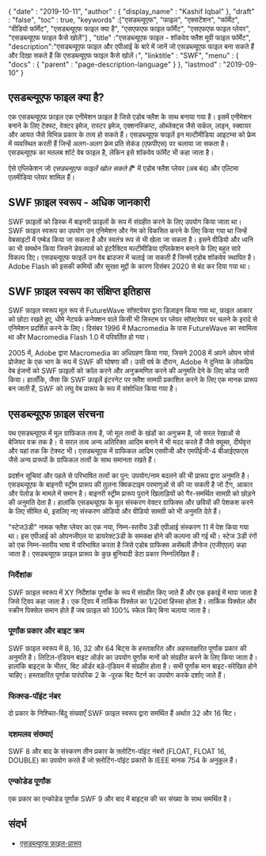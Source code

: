 {
  "date" : "2019-10-11",
  "author" : {
    "display_name" : "Kashif Iqbal"
},
  "draft" : "false",
  "toc" : true,
  "keywords" :["एसडब्ल्यूएफ", "फाइल", "एक्सटेंशन", "फॉर्मेट", "वीडियो फॉर्मेट", "एसडब्ल्यूएफ फाइल क्या है", "एसएफएफ फाइल फॉर्मेट", "एसएफएफ फाइल प्लेयर", "एसडब्ल्यूएफ फाइल कैसे खोलें"] ,
  "title" :"एसडब्ल्यूएफ फाइल - शॉकवेव फ्लैश मूवी फाइल फॉर्मेट",
  "description":"एसडब्ल्यूएफ फाइल और एपीआई के बारे में जानें जो एसडब्ल्यूएफ फाइल बना सकते हैं और दिखा सकते हैं कि एसडब्ल्यूएफ फाइल कैसे खोलें।",
  "linktitle" : "SWF",
  "menu" : {
    "docs" : {
      "parent" : "page-description-language"
}
},
  "lastmod" : "2019-09-10"
}

## एसडब्ल्यूएफ फाइल क्या है?

एक एसडब्ल्यूएफ फ़ाइल एक एनीमेशन फ़ाइल है जिसे एडोब फ्लैश के साथ बनाया गया है। इसमें एनीमेशन बनाने के लिए टेक्स्ट, वेक्टर इमेज, रास्टर इमेज, एक्शनस्क्रिप्ट, ऑब्जेक्ट्स जैसे सर्कल, लाइन, स्क्वायर और आयत जैसे विभिन्न प्रकार के तत्व हो सकते हैं। एसडब्ल्यूएफ फाइलें इन मल्टीमीडिया आइटम्स को फ्रेम में व्यवस्थित करती हैं जिन्हें अलग-अलग फ्रेम प्रति सेकंड (एफपीएस) पर चलाया जा सकता है। एसडब्ल्यूएफ का मतलब शॉर्ट वेब फाइल है, लेकिन इसे शॉकवेव फॉर्मेट भी कहा जाता है।

ऐसे एप्लिकेशन जो *एसडब्ल्यूएफ फाइलें खोल सकते हैं** में एडोब फ्लैश प्लेयर (अब बंद) और एल्टिमा एलमीडिया प्लेयर शामिल हैं।

## SWF फ़ाइल स्वरूप - अधिक जानकारी

SWF फ़ाइलों को डिस्क में बाइनरी फ़ाइलों के रूप में संग्रहीत करने के लिए उपयोग किया जाता था। SWF फ़ाइल स्वरूप का उपयोग उन एनिमेशन और गेम को विकसित करने के लिए किया गया था जिन्हें वेबसाइटों में एम्बेड किया जा सकता है और स्वतंत्र रूप से भी खेला जा सकता है। इसने वीडियो और ध्वनि का भी समर्थन किया जिसने डेवलपर्स को इंटरैक्टिव मल्टीमीडिया एप्लिकेशन बनाने के लिए बहुत सारे विकल्प दिए। एसडब्ल्यूएफ फाइलें उन वेब ब्राउजर में चलाई जा सकती हैं जिनमें एडोब शॉकवेव स्थापित है। Adobe Flash को इसकी कमियों और सुरक्षा मुद्दों के कारण दिसंबर 2020 से बंद कर दिया गया था।

## SWF फ़ाइल स्वरूप का संक्षिप्त इतिहास

SWF फ़ाइल स्वरूप मूल रूप से FutureWave सॉफ़्टवेयर द्वारा डिज़ाइन किया गया था, फ़ाइल आकार को छोटा रखते हुए, धीमे नेटवर्क कनेक्शन वाले किसी भी सिस्टम पर प्लेयर सॉफ़्टवेयर पर चलने के इरादे से एनिमेशन प्रदर्शित करने के लिए। दिसंबर 1996 में Macromedia के पास FutureWave का स्वामित्व था और Macromedia Flash 1.0 में परिवर्तित हो गया।

2005 में, Adobe द्वारा Macromedia का अधिग्रहण किया गया, जिसने 2008 में अपने ओपन सोर्स प्रोजेक्ट के एक भाग के रूप में SWF की घोषणा की। उसी वर्ष के दौरान, Adobe ने दुनिया के लोकप्रिय वेब इंजनों को SWF फ़ाइलों को क्रॉल करने और अनुक्रमणित करने की अनुमति देने के लिए कोड जारी किया। हालाँकि, जैसा कि SWF फ़ाइलें इंटरनेट पर फ़्लैश सामग्री प्रकाशित करने के लिए एक मानक प्रारूप बन जाती हैं, SWF को लघु वेब प्रारूप के रूप में संशोधित किया गया है।

## एसडब्ल्यूएफ फ़ाइल संरचना

पथ एसडब्ल्यूएफ में मूल ग्राफिकल तत्व है, जो मूल तत्वों के खंडों का अनुक्रम है, जो सरल रेखाओं से बेजियर वक्र तक है। ये सरल तत्व अन्य अतिरिक्त आदिम बनाने में भी मदद करते हैं जैसे क्यूब्स, दीर्घवृत्त और यहां तक कि टेक्स्ट भी। एसडब्ल्यूएफ में ग्राफिकल आदिम एसवीजी और एमपीईजी-4 बीआईएफएस जैसे अन्य प्रारूपों के ग्राफिकल तत्वों के साथ समानता रखते हैं।

प्रदर्शन सूचियां और पहले से परिभाषित तत्वों का पुन: उपयोग/नाम बदलने की भी प्रारूप द्वारा अनुमति है। एसडब्ल्यूएफ के बाइनरी स्ट्रीम प्रारूप की तुलना क्विकटाइम परमाणुओं से की जा सकती है जो टैग, आकार और पेलोड के मामले में समान है। बाइनरी स्ट्रीम प्रारूप पुराने खिलाड़ियों को गैर-समर्थित सामग्री को छोड़ने की अनुमति देता है। हालांकि एसडब्ल्यूएफ के मूल संस्करण वेक्टर ग्राफिक्स और छवियों की पेशकश करने के लिए सीमित थे, इसलिए नए संस्करण ऑडियो और वीडियो सामग्री को भी अनुमति देते हैं।

"स्टेज3डी" नामक फ्लैश प्लेयर का एक नया, निम्न-स्तरीय 3डी एपीआई संस्करण 11 में पेश किया गया था। इस एपीआई को ओपनजीएल या डायरेक्ट3डी के समकक्ष होने की कल्पना की गई थी। स्टेज 3डी रंगों को एक निम्न-स्तरीय भाषा में परिभाषित करता है जिसे एडोब ग्राफिक्स असेंबली लैंग्वेज (एजीएएल) कहा जाता है। एसडब्ल्यूएफ फ़ाइल प्रारूप के कुछ बुनियादी डेटा प्रकार निम्नलिखित हैं।

### निर्देशांक

SWF फ़ाइल स्वरूप में XY निर्देशांक पूर्णांक के रूप में संग्रहीत किए जाते हैं और एक इकाई में मापा जाता है जिसे ट्विप कहा जाता है। एक ट्विप में तार्किक पिक्सेल का 1/20वां हिस्सा होता है। तार्किक पिक्सेल और स्क्रीन पिक्सेल समान होते हैं जब फ़ाइल को 100% स्केल किए बिना चलाया जाता है।

### पूर्णांक प्रकार और बाइट क्रम

SWF फ़ाइल स्वरूप में 8, 16, 32 और 64 बिट्स के हस्ताक्षरित और अहस्ताक्षरित पूर्णांक प्रकार की अनुमति है। लिटिल-एंडियन बाइट ऑर्डर का उपयोग पूर्णांक मानों को संग्रहीत करने के लिए किया जाता है। हालांकि बाइट्स के भीतर, बिट ऑर्डर बड़े-एंडियन में संग्रहीत होता है। सभी पूर्णांक मान बाइट-संरेखित होने चाहिए। हस्ताक्षरित पूर्णांक पारंपरिक 2 के -पूरक बिट पैटर्न का उपयोग करके दर्शाए जाते हैं।

### फिक्स्ड-पॉइंट नंबर

दो प्रकार के निश्चित-बिंदु संख्याएँ SWF फ़ाइल स्वरूप द्वारा समर्थित हैं अर्थात 32 और 16 बिट।

### दशमलव संख्याएं

SWF 8 और बाद के संस्करण तीन प्रकार के फ़्लोटिंग-पॉइंट नंबरों (FLOAT, FLOAT 16, DOUBLE) का उपयोग करते हैं जो फ़्लोटिंग-पॉइंट प्रकारों के IEEE मानक 754 के अनुकूल हैं।

### एन्कोडेड पूर्णांक

एक प्रकार का एन्कोडेड पूर्णांक SWF 9 और बाद में बाइट्स की चर संख्या के साथ समर्थित है।

## संदर्भ

* [एसडब्ल्यूएफ फ़ाइल-प्रारूप](https://en.wikipedia.org/wiki/Swf)

